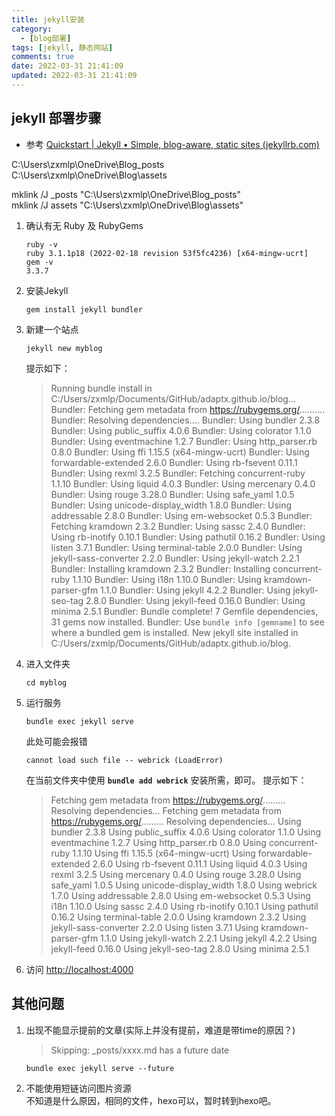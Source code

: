 ```yaml
---
title: jekyll安装
category:
  - [blog部署]
tags: [jekyll, 静态网站]
comments: true
date: 2022-03-31 21:41:09
updated: 2022-03-31 21:41:09
---
```

## jekyll 部署步骤
- 参考 [Quickstart | Jekyll • Simple, blog-aware, static sites (jekyllrb.com)](https://jekyllrb.com/docs/)


C:\Users\zxmlp\OneDrive\Blog\_posts  
C:\Users\zxmlp\OneDrive\Blog\assets

mklink /J _posts "C:\Users\zxmlp\OneDrive\Blog\_posts"  
mklink /J assets "C:\Users\zxmlp\OneDrive\Blog\assets"
1. 确认有无 Ruby 及 RubyGems 
   ```
   ruby -v  
   ruby 3.1.1p18 (2022-02-18 revision 53f5fc4236) [x64-mingw-ucrt]
   gem -v  
   3.3.7
   ```
2. 安装Jekyll  
   ```
   gem install jekyll bundler
   ```
3. 新建一个站点  
   ```
   jekyll new myblog
   ```
   提示如下：
   > Running bundle install in C:/Users/zxmlp/Documents/GitHub/adaptx.github.io/blog...
   Bundler: Fetching gem metadata from https://rubygems.org/..........
   Bundler: Resolving dependencies....
   Bundler: Using bundler 2.3.8
   Bundler: Using public_suffix 4.0.6
   Bundler: Using colorator 1.1.0
   Bundler: Using eventmachine 1.2.7
   Bundler: Using http_parser.rb 0.8.0
   Bundler: Using ffi 1.15.5 (x64-mingw-ucrt)
   Bundler: Using forwardable-extended 2.6.0
   Bundler: Using rb-fsevent 0.11.1
   Bundler: Using rexml 3.2.5
   Bundler: Fetching concurrent-ruby 1.1.10
   Bundler: Using liquid 4.0.3
   Bundler: Using mercenary 0.4.0
   Bundler: Using rouge 3.28.0
   Bundler: Using safe_yaml 1.0.5
   Bundler: Using unicode-display_width 1.8.0
   Bundler: Using addressable 2.8.0
   Bundler: Using em-websocket 0.5.3
   Bundler: Fetching kramdown 2.3.2
   Bundler: Using sassc 2.4.0
   Bundler: Using rb-inotify 0.10.1
   Bundler: Using pathutil 0.16.2
   Bundler: Using listen 3.7.1
   Bundler: Using terminal-table 2.0.0
   Bundler: Using jekyll-sass-converter 2.2.0
   Bundler: Using jekyll-watch 2.2.1
   Bundler: Installing kramdown 2.3.2
   Bundler: Installing concurrent-ruby 1.1.10
   Bundler: Using i18n 1.10.0
   Bundler: Using kramdown-parser-gfm 1.1.0
   Bundler: Using jekyll 4.2.2
   Bundler: Using jekyll-seo-tag 2.8.0
   Bundler: Using jekyll-feed 0.16.0
   Bundler: Using minima 2.5.1
   Bundler: Bundle complete! 7 Gemfile dependencies, 31 gems now installed.
   Bundler: Use `bundle info [gemname]` to see where a bundled gem is installed.
   New jekyll site installed in C:/Users/zxmlp/Documents/GitHub/adaptx.github.io/blog.
4. 进入文件夹  
   ```
   cd myblog
   ```
5. 运行服务  
   ```
   bundle exec jekyll serve
   ```
   此处可能会报错
   ```
   cannot load such file -- webrick (LoadError)
   ```
   在当前文件夹中使用 **`bundle add webrick`** 安装所需，即可。
   提示如下：
   > Fetching gem metadata from https://rubygems.org/.........
Resolving dependencies...
Fetching gem metadata from https://rubygems.org/.........
Resolving dependencies...
Using bundler 2.3.8
Using public_suffix 4.0.6
Using colorator 1.1.0
Using eventmachine 1.2.7
Using http_parser.rb 0.8.0
Using concurrent-ruby 1.1.10
Using ffi 1.15.5 (x64-mingw-ucrt)
Using forwardable-extended 2.6.0
Using rb-fsevent 0.11.1
Using liquid 4.0.3
Using rexml 3.2.5
Using mercenary 0.4.0
Using rouge 3.28.0
Using safe_yaml 1.0.5
Using unicode-display_width 1.8.0
Using webrick 1.7.0
Using addressable 2.8.0
Using em-websocket 0.5.3
Using i18n 1.10.0
Using sassc 2.4.0
Using rb-inotify 0.10.1
Using pathutil 0.16.2
Using terminal-table 2.0.0
Using kramdown 2.3.2
Using jekyll-sass-converter 2.2.0
Using listen 3.7.1
Using kramdown-parser-gfm 1.1.0
Using jekyll-watch 2.2.1
Using jekyll 4.2.2
Using jekyll-feed 0.16.0
Using jekyll-seo-tag 2.8.0
Using minima 2.5.1
6. 访问 [http://localhost:4000](http://localhost:4000)

## 其他问题
1. 出现不能显示提前的文章(实际上并没有提前，难道是带time的原因？)
   > Skipping: _posts/xxxx.md has a future date
   ```
   bundle exec jekyll serve --future
   ```
2. 不能使用短链访问图片资源  
   不知道是什么原因，相同的文件，hexo可以，暂时转到hexo吧。
